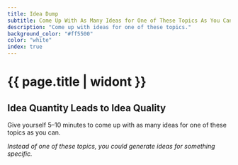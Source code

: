 ```yaml
---
title: Idea Dump
subtitle: Come Up With As Many Ideas for One of These Topics As You Can
description: "Come up with ideas for one of these topics."
background_color: "#ff5500"
color: "white"
index: true
---
```

# {{ page.title | widont }}
## Idea Quantity Leads to Idea Quality

Give yourself 5–10 minutes to come up with as many ideas for one of these topics as you can.

<ul class="_random random masonry" data-child="li" data-amount="11" data-template="[[ mix ]]" data-params='{"collections": ["adjectives", "food-singular", "verbs-present", "objects", "nouns-plural"]}'></ul>

_Instead of one of these topics, you could generate ideas for something specific._
